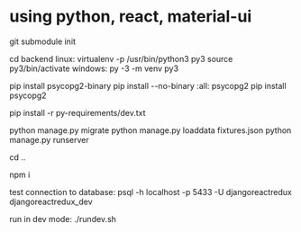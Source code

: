 using python, react, material-ui
==================
git submodule init

cd backend linux: virtualenv -p /usr/bin/python3 py3 source py3/bin/activate windows: py -3 -m venv py3

pip install psycopg2-binary pip install --no-binary :all: psycopg2 pip install psycopg2

pip install -r py-requirements/dev.txt

python manage.py migrate 
python manage.py loaddata fixtures.json 
python manage.py runserver

cd ..

npm i

test connection to database: psql -h localhost -p 5433 -U djangoreactredux djangoreactredux_dev

run in dev mode: ./rundev.sh
